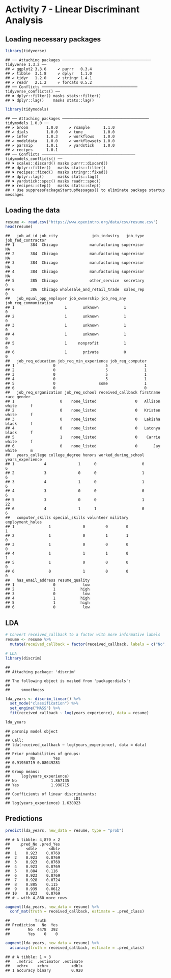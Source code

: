 Activity 7 - Linear Discriminant Analysis
================

## Loading necessary packages

``` r
library(tidyverse)
```

    ## ── Attaching packages ─────────────────────────────────────── tidyverse 1.3.2 ──
    ## ✔ ggplot2 3.3.6     ✔ purrr   0.3.4
    ## ✔ tibble  3.1.8     ✔ dplyr   1.1.0
    ## ✔ tidyr   1.2.0     ✔ stringr 1.4.1
    ## ✔ readr   2.1.2     ✔ forcats 0.5.2
    ## ── Conflicts ────────────────────────────────────────── tidyverse_conflicts() ──
    ## ✖ dplyr::filter() masks stats::filter()
    ## ✖ dplyr::lag()    masks stats::lag()

``` r
library(tidymodels)
```

    ## ── Attaching packages ────────────────────────────────────── tidymodels 1.0.0 ──
    ## ✔ broom        1.0.0     ✔ rsample      1.1.0
    ## ✔ dials        1.0.0     ✔ tune         1.0.0
    ## ✔ infer        1.0.3     ✔ workflows    1.0.0
    ## ✔ modeldata    1.0.0     ✔ workflowsets 1.0.0
    ## ✔ parsnip      1.0.1     ✔ yardstick    1.0.0
    ## ✔ recipes      1.0.1     
    ## ── Conflicts ───────────────────────────────────────── tidymodels_conflicts() ──
    ## ✖ scales::discard() masks purrr::discard()
    ## ✖ dplyr::filter()   masks stats::filter()
    ## ✖ recipes::fixed()  masks stringr::fixed()
    ## ✖ dplyr::lag()      masks stats::lag()
    ## ✖ yardstick::spec() masks readr::spec()
    ## ✖ recipes::step()   masks stats::step()
    ## • Use suppressPackageStartupMessages() to eliminate package startup messages

## Loading the data

``` r
resume <- read.csv("https://www.openintro.org/data/csv/resume.csv")
head(resume)
```

    ##   job_ad_id job_city               job_industry   job_type job_fed_contractor
    ## 1       384  Chicago              manufacturing supervisor                 NA
    ## 2       384  Chicago              manufacturing supervisor                 NA
    ## 3       384  Chicago              manufacturing supervisor                 NA
    ## 4       384  Chicago              manufacturing supervisor                 NA
    ## 5       385  Chicago              other_service  secretary                  0
    ## 6       386  Chicago wholesale_and_retail_trade  sales_rep                  0
    ##   job_equal_opp_employer job_ownership job_req_any job_req_communication
    ## 1                      1       unknown           1                     0
    ## 2                      1       unknown           1                     0
    ## 3                      1       unknown           1                     0
    ## 4                      1       unknown           1                     0
    ## 5                      1     nonprofit           1                     0
    ## 6                      1       private           0                     0
    ##   job_req_education job_req_min_experience job_req_computer
    ## 1                 0                      5                1
    ## 2                 0                      5                1
    ## 3                 0                      5                1
    ## 4                 0                      5                1
    ## 5                 0                   some                1
    ## 6                 0                                       0
    ##   job_req_organization job_req_school received_callback firstname  race gender
    ## 1                    0    none_listed                 0   Allison white      f
    ## 2                    0    none_listed                 0   Kristen white      f
    ## 3                    0    none_listed                 0   Lakisha black      f
    ## 4                    0    none_listed                 0   Latonya black      f
    ## 5                    1    none_listed                 0    Carrie white      f
    ## 6                    0    none_listed                 0       Jay white      m
    ##   years_college college_degree honors worked_during_school years_experience
    ## 1             4              1      0                    0                6
    ## 2             3              0      0                    1                6
    ## 3             4              1      0                    1                6
    ## 4             3              0      0                    0                6
    ## 5             3              0      0                    1               22
    ## 6             4              1      1                    0                6
    ##   computer_skills special_skills volunteer military employment_holes
    ## 1               1              0         0        0                1
    ## 2               1              0         1        1                0
    ## 3               1              0         0        0                0
    ## 4               1              1         1        0                1
    ## 5               1              0         0        0                0
    ## 6               0              1         0        0                0
    ##   has_email_address resume_quality
    ## 1                 0            low
    ## 2                 1           high
    ## 3                 0            low
    ## 4                 1           high
    ## 5                 1           high
    ## 6                 0            low

## LDA

``` r
# Convert received_callback to a factor with more informative labels
resume <- resume %>% 
  mutate(received_callback = factor(received_callback, labels = c("No", "Yes")))

# LDA
library(discrim)
```

    ## 
    ## Attaching package: 'discrim'

    ## The following object is masked from 'package:dials':
    ## 
    ##     smoothness

``` r
lda_years <- discrim_linear() %>% 
  set_mode("classification") %>% 
  set_engine("MASS") %>% 
  fit(received_callback ~ log(years_experience), data = resume)

lda_years
```

    ## parsnip model object
    ## 
    ## Call:
    ## lda(received_callback ~ log(years_experience), data = data)
    ## 
    ## Prior probabilities of groups:
    ##         No        Yes 
    ## 0.91950719 0.08049281 
    ## 
    ## Group means:
    ##     log(years_experience)
    ## No               1.867135
    ## Yes              1.998715
    ## 
    ## Coefficients of linear discriminants:
    ##                            LD1
    ## log(years_experience) 1.638023

## Predictions

``` r
predict(lda_years, new_data = resume, type = "prob")
```

    ## # A tibble: 4,870 × 2
    ##    .pred_No .pred_Yes
    ##       <dbl>     <dbl>
    ##  1    0.923    0.0769
    ##  2    0.923    0.0769
    ##  3    0.923    0.0769
    ##  4    0.923    0.0769
    ##  5    0.884    0.116 
    ##  6    0.923    0.0769
    ##  7    0.928    0.0724
    ##  8    0.885    0.115 
    ##  9    0.939    0.0612
    ## 10    0.923    0.0769
    ## # … with 4,860 more rows

``` r
augment(lda_years, new_data = resume) %>% 
  conf_mat(truth = received_callback, estimate = .pred_class)
```

    ##           Truth
    ## Prediction   No  Yes
    ##        No  4478  392
    ##        Yes    0    0

``` r
augment(lda_years, new_data = resume) %>% 
  accuracy(truth = received_callback, estimate = .pred_class)
```

    ## # A tibble: 1 × 3
    ##   .metric  .estimator .estimate
    ##   <chr>    <chr>          <dbl>
    ## 1 accuracy binary         0.920
